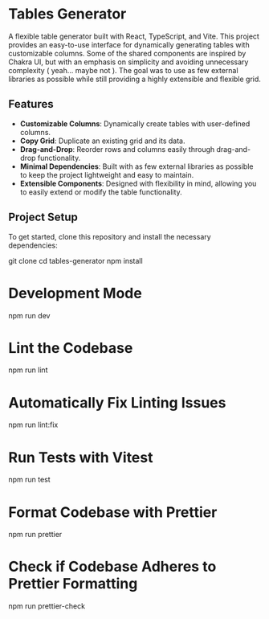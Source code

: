 # Tables Generator

A flexible table generator built with React, TypeScript, and Vite. This project provides an easy-to-use interface for dynamically generating tables with customizable columns. Some of the shared components are inspired by Chakra UI, but with an emphasis on simplicity and avoiding unnecessary complexity ( yeah... maybe not ). The goal was to use as few external libraries as possible while still providing a highly extensible and flexible grid.

## Features

- **Customizable Columns**: Dynamically create tables with user-defined columns.
- **Copy Grid**: Duplicate an existing grid and its data.
- **Drag-and-Drop**: Reorder rows and columns easily through drag-and-drop functionality.
- **Minimal Dependencies**: Built with as few external libraries as possible to keep the project lightweight and easy to maintain.
- **Extensible Components**: Designed with flexibility in mind, allowing you to easily extend or modify the table functionality.

## Project Setup

To get started, clone this repository and install the necessary dependencies:

git clone <repository-url>
cd tables-generator
npm install

# Development Mode
npm run dev

# Lint the Codebase
npm run lint

# Automatically Fix Linting Issues
npm run lint:fix

# Run Tests with Vitest
npm run test

# Format Codebase with Prettier
npm run prettier

# Check if Codebase Adheres to Prettier Formatting
npm run prettier-check

